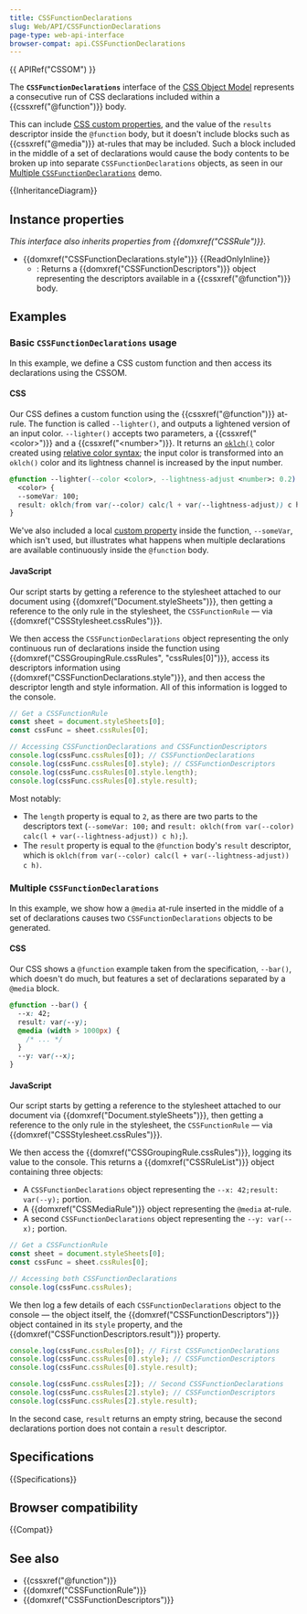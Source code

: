 ```yaml
---
title: CSSFunctionDeclarations
slug: Web/API/CSSFunctionDeclarations
page-type: web-api-interface
browser-compat: api.CSSFunctionDeclarations
---
```


{{ APIRef("CSSOM") }}

The **`CSSFunctionDeclarations`** interface of the [CSS Object Model](/en-US/docs/Web/API/CSS_Object_Model) represents a consecutive run of CSS declarations included within a {{cssxref("@function")}} body.

This can include [CSS custom properties](/en-US/docs/Web/CSS/CSS_cascading_variables/Using_CSS_custom_properties), and the value of the `results` descriptor inside the `@function` body, but it doesn't include blocks such as {{cssxref("@media")}} at-rules that may be included. Such a block included in the middle of a set of declarations would cause the body contents to be broken up into separate `CSSFunctionDeclarations` objects, as seen in our [Multiple `CSSFunctionDeclarations`](#multiple_cssfunctiondeclarations) demo.

{{InheritanceDiagram}}

## Instance properties

_This interface also inherits properties from {{domxref("CSSRule")}}._

- {{domxref("CSSFunctionDeclarations.style")}} {{ReadOnlyInline}}
  - : Returns a {{domxref("CSSFunctionDescriptors")}} object representing the descriptors available in a {{cssxref("@function")}} body.

## Examples

### Basic `CSSFunctionDeclarations` usage

In this example, we define a CSS custom function and then access its declarations using the CSSOM.

#### CSS

Our CSS defines a custom function using the {{cssxref("@function")}} at-rule. The function is called `--lighter()`, and outputs a lightened version of an input color. `--lighter()` accepts two parameters, a {{cssxref("&lt;color>")}} and a {{cssxref("&lt;number>")}}. It returns an [`oklch()`](/en-US/docs/Web/CSS/color_value/oklch) color created using [relative color syntax](/en-US/docs/Web/CSS/CSS_colors/Relative_colors); the input color is transformed into an `oklch()` color and its lightness channel is increased by the input number.

```css live-sample___cssfunctiondeclarations-basics
@function --lighter(--color <color>, --lightness-adjust <number>: 0.2) returns
  <color> {
  --someVar: 100;
  result: oklch(from var(--color) calc(l + var(--lightness-adjust)) c h);
}
```

We've also included a local [custom property](/en-US/docs/Web/CSS/CSS_cascading_variables/Using_CSS_custom_properties) inside the function, `--someVar`, which isn't used, but illustrates what happens when multiple declarations are available continuously inside the `@function` body.

#### JavaScript

Our script starts by getting a reference to the stylesheet attached to our document using {{domxref("Document.styleSheets")}}, then getting a reference to the only rule in the stylesheet, the `CSSFunctionRule` — via {{domxref("CSSStylesheet.cssRules")}}.

We then access the `CSSFunctionDeclarations` object representing the only continuous run of declarations inside the function using {{domxref("CSSGroupingRule.cssRules", "cssRules[0]")}}, access its descriptors information using {{domxref("CSSFunctionDeclarations.style")}}, and then access the descriptor length and style information. All of this information is logged to the console.

```js live-sample___cssfunctiondeclarations-basics
// Get a CSSFunctionRule
const sheet = document.styleSheets[0];
const cssFunc = sheet.cssRules[0];

// Accessing CSSFunctionDeclarations and CSSFunctionDescriptors
console.log(cssFunc.cssRules[0]); // CSSFunctionDeclarations
console.log(cssFunc.cssRules[0].style); // CSSFunctionDescriptors
console.log(cssFunc.cssRules[0].style.length);
console.log(cssFunc.cssRules[0].style.result);
```

Most notably:

- The `length` property is equal to `2`, as there are two parts to the descriptors text (`--someVar: 100;` and `result: oklch(from var(--color) calc(l + var(--lightness-adjust)) c h);`).
- The `result` property is equal to the `@function` body's `result` descriptor, which is `oklch(from var(--color) calc(l + var(--lightness-adjust)) c h)`.

### Multiple `CSSFunctionDeclarations`

In this example, we show how a `@media` at-rule inserted in the middle of a set of declarations causes two `CSSFunctionDeclarations` objects to be generated.

#### CSS

Our CSS shows a `@function` example taken from the specification, `--bar()`, which doesn't do much, but features a set of declarations separated by a `@media` block.

```css live-sample___multiple-cssfunctiondeclarations
@function --bar() {
  --x: 42;
  result: var(--y);
  @media (width > 1000px) {
    /* ... */
  }
  --y: var(--x);
}
```

#### JavaScript

Our script starts by getting a reference to the stylesheet attached to our document via {{domxref("Document.styleSheets")}}, then getting a reference to the only rule in the stylesheet, the `CSSFunctionRule` — via {{domxref("CSSStylesheet.cssRules")}}.

We then access the {{domxref("CSSGroupingRule.cssRules")}}, logging its value to the console. This returns a {{domxref("CSSRuleList")}} object containing three objects:

- A `CSSFunctionDeclarations` object representing the `--x: 42;result: var(--y);` portion.
- A {{domxref("CSSMediaRule")}} object representing the `@media` at-rule.
- A second `CSSFunctionDeclarations` object representing the `--y: var(--x);` portion.

```js live-sample___multiple-cssfunctiondeclarations
// Get a CSSFunctionRule
const sheet = document.styleSheets[0];
const cssFunc = sheet.cssRules[0];

// Accessing both CSSFunctionDeclarations
console.log(cssFunc.cssRules);
```

We then log a few details of each `CSSFunctionDeclarations` object to the console — the object itself, the {{domxref("CSSFunctionDescriptors")}} object contained in its `style` property, and the {{domxref("CSSFunctionDescriptors.result")}} property.

```js live-sample___multiple-cssfunctiondeclarations
console.log(cssFunc.cssRules[0]); // First CSSFunctionDeclarations
console.log(cssFunc.cssRules[0].style); // CSSFunctionDescriptors
console.log(cssFunc.cssRules[0].style.result);

console.log(cssFunc.cssRules[2]); // Second CSSFunctionDeclarations
console.log(cssFunc.cssRules[2].style); // CSSFunctionDescriptors
console.log(cssFunc.cssRules[2].style.result);
```

In the second case, `result` returns an empty string, because the second declarations portion does not contain a `result` descriptor.

## Specifications

{{Specifications}}

## Browser compatibility

{{Compat}}

## See also

- {{cssxref("@function")}}
- {{domxref("CSSFunctionRule")}}
- {{domxref("CSSFunctionDescriptors")}}
